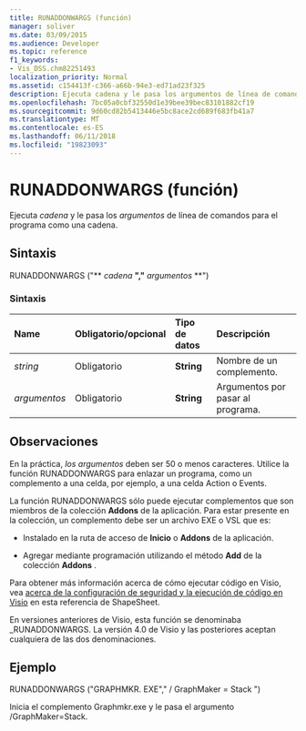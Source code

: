 ```yaml
---
title: RUNADDONWARGS (función)
manager: soliver
ms.date: 03/09/2015
ms.audience: Developer
ms.topic: reference
f1_keywords:
- Vis_DSS.chm82251493
localization_priority: Normal
ms.assetid: c154413f-c366-a66b-94e3-ed71ad23f325
description: Ejecuta cadena y le pasa los argumentos de línea de comandos para el programa como una cadena.
ms.openlocfilehash: 7bc05a0cbf32550d1e39bee39bec83101882cf19
ms.sourcegitcommit: 9d60cd82b5413446e5bc8ace2cd689f683fb41a7
ms.translationtype: MT
ms.contentlocale: es-ES
ms.lasthandoff: 06/11/2018
ms.locfileid: "19823093"
---
```

# <a name="runaddonwargs-function"></a>RUNADDONWARGS (función)

Ejecuta _cadena_ y le pasa los _argumentos_ de línea de comandos para el programa como una cadena. 
  
## <a name="syntax"></a>Sintaxis

RUNADDONWARGS ("** *cadena* **","** *argumentos* **") 
  
### <a name="parameters"></a>Sintaxis

|**Name**|**Obligatorio/opcional**|**Tipo de datos**|**Descripción**|
|:-----|:-----|:-----|:-----|
| _string_ <br/> |Obligatorio  <br/> |**String** <br/> | Nombre de un complemento.  <br/> |
| _argumentos_ <br/> |Obligatorio  <br/> |**String** <br/> |Argumentos por pasar al programa.  <br/> |
   
## <a name="remarks"></a>Observaciones

En la práctica, _los argumentos_ deben ser 50 o menos caracteres. Utilice la función RUNADDONWARGS para enlazar un programa, como un complemento a una celda, por ejemplo, a una celda Action o Events. 
  
La función RUNADDONWARGS sólo puede ejecutar complementos que son miembros de la colección **Addons** de la aplicación. Para estar presente en la colección, un complemento debe ser un archivo EXE o VSL que es: 
  
- Instalado en la ruta de acceso de **Inicio** o **Addons** de la aplicación. 
    
- Agregar mediante programación utilizando el método **Add** de la colección **Addons** . 
    
Para obtener más información acerca de cómo ejecutar código en Visio, vea [acerca de la configuración de seguridad y la ejecución de código en Visio](about-security-settings-and-running-code-in-visio-shapesheet.md) en esta referencia de ShapeSheet. 
  
En versiones anteriores de Visio, esta función se denominaba _RUNADDONWARGS. La versión 4.0 de Visio y las posteriores aceptan cualquiera de las dos denominaciones.
  
## <a name="example"></a>Ejemplo

RUNADDONWARGS ("GRAPHMKR. EXE"," / GraphMaker = Stack ") 
  
Inicia el complemento Graphmkr.exe y le pasa el argumento /GraphMaker=Stack. 
  

